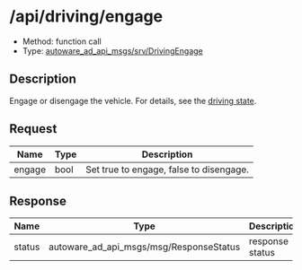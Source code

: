 # /api/driving/engage

- Method: function call
- Type: [autoware_ad_api_msgs/srv/DrivingEngage](../../../types/autoware_ad_api_msgs/srv/driving_engage.md)

## Description

Engage or disengage the vehicle. For details, see the [driving state](index.md).

## Request

| Name   | Type | Description                             |
| ------ | ---- | --------------------------------------- |
| engage | bool | Set true to engage, false to disengage. |

## Response

| Name   | Type                                    | Description     |
| ------ | --------------------------------------- | --------------- |
| status | autoware_ad_api_msgs/msg/ResponseStatus | response status |
